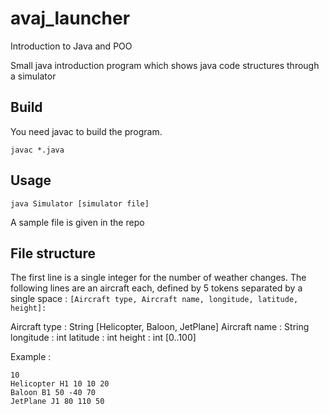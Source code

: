 # avaj_launcher
Introduction to Java and POO

Small java introduction program which shows java code structures through a simulator
## Build

You need javac to build the program.

``javac *.java``

## Usage

``java Simulator [simulator file]``

A sample file is given in the repo
## File structure

The first line is a single integer for the number of weather changes. The following lines are an aircraft each, defined by 5 tokens separated by a single space : `[Aircraft type, Aircraft name, longitude, latitude, height]:`

  Aircraft type : String [Helicopter, Baloon, JetPlane]
  Aircraft name : String
  longitude : int
  latitude : int 
  height : int [0..100]

Example :

``10``  
``Helicopter H1 10 10 20``  
``Baloon B1 50 -40 70``  
``JetPlane J1 80 110 50``
